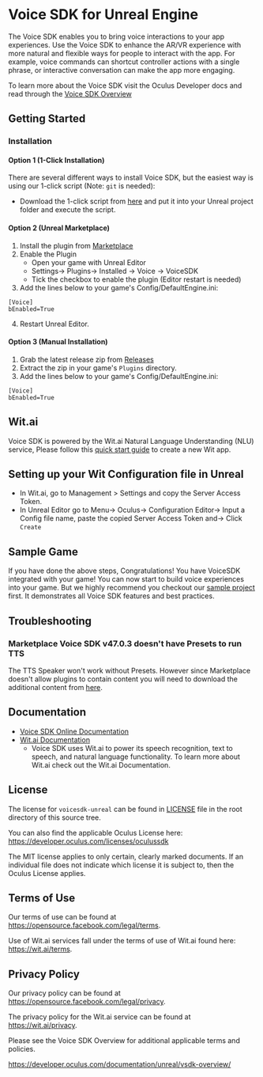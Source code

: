 # Voice SDK for Unreal Engine
The Voice SDK enables you to bring voice interactions to your app experiences. Use the Voice SDK to enhance the AR/VR experience with more natural and flexible ways for people to interact with the app. For example, voice commands can shortcut controller actions with a single phrase, or interactive conversation can make the app more engaging.

To learn more about the Voice SDK visit the Oculus Developer docs and read through the [Voice SDK Overview](https://developer.oculus.com/documentation/unreal/vsdk-overview/)

## Getting Started
### Installation

#### Option 1 (1-Click Installation)
There are several different ways to install Voice SDK, but the easiest way is using our 1-click script (Note: `git` is needed):

- Download the 1-click script from [here](/VoiceSDK_1click_install_scripts) and put it into your Unreal project folder and execute the script.

#### Option 2 (Unreal Marketplace)
1. Install the plugin from [Marketplace](https://www.unrealengine.com/marketplace/en-US/product/voice-sdk)
2. Enable the Plugin
   - Open your game with Unreal Editor
   - Settings-> Plugins-> Installed -> Voice -> VoiceSDK
   - Tick the checkbox to enable the plugin (Editor restart is needed)
3. Add the lines below to your game's Config/DefaultEngine.ini:
```
[Voice]
bEnabled=True
```
4. Restart Unreal Editor.

#### Option 3 (Manual Installation)
1. Grab the latest release zip from [Releases](https://github.com/wit-ai/voicesdk-unreal/releases/)
2. Extract the zip in your game's `Plugins` directory.
3. Add the lines below to your game's Config/DefaultEngine.ini:
```
[Voice]
bEnabled=True
```

## Wit.ai
Voice SDK is powered by the Wit.ai Natural Language Understanding (NLU) service, Please follow this [quick start guide](https://wit.ai/docs/quickstart) to create a new Wit app.

## Setting up your Wit Configuration file in Unreal
- In Wit.ai, go to Management > Settings and copy the Server Access Token.
- In Unreal Editor go to Menu-> Oculus-> Configuration Editor-> Input a Config file name, paste the copied Server Access Token and-> Click `Create`

## Sample Game
If you have done the above steps, Congratulations! You have VoiceSDK integrated with your game! You can now start to build voice experiences into your game. But we highly recommend you checkout our [sample project](https://github.com/wit-ai/voicesdk-unreal-samples) first. It demonstrates all Voice SDK features and best practices.

## Troubleshooting
### Marketplace Voice SDK v47.0.3 doesn't have Presets to run TTS
The TTS Speaker won't work without Presets. However since Marketplace doesn't allow plugins to contain content you will need to download the additional content from [here](https://github.com/wit-ai/wit-unreal/tree/47.0.3/Content/Presets).

## Documentation
* [Voice SDK Online Documentation](https://developer.oculus.com/documentation/unreal/vsdk-overview/)
* [Wit.ai Documentation](https://wit.ai/docs)
    * Voice SDK uses Wit.ai to power its speech recognition, text to speech, and natural language functionality. To learn more about Wit.ai check out the Wit.ai Documentation.

## License
The license for `voicesdk-unreal` can be found in [LICENSE](https://github.com/wit-ai/voicesdk-unreal/blob/main/LICENSE) file in the root directory of this source tree.

You can also find the applicable Oculus License here: https://developer.oculus.com/licenses/oculussdk

The MIT license applies to only certain, clearly marked documents. If an individual file does not indicate which license it is subject to, then the Oculus License applies.

## Terms of Use
Our terms of use can be found at https://opensource.facebook.com/legal/terms.

Use of Wit.ai services fall under the terms of use of Wit.ai found here: https://wit.ai/terms.

## Privacy Policy
Our privacy policy can be found at https://opensource.facebook.com/legal/privacy.

The privacy policy for the Wit.ai service can be found at https://wit.ai/privacy.

Please see the Voice SDK Overview for additional applicable terms and policies.

https://developer.oculus.com/documentation/unreal/vsdk-overview/
